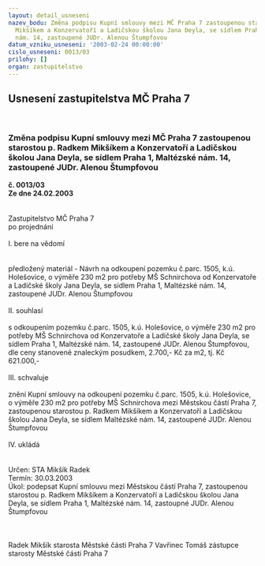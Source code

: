 ```yaml
---
layout: detail_usneseni
nazev_bodu: Změna podpisu Kupní smlouvy mezi MČ Praha 7 zastoupenou starostou p. Radkem
  Mikšíkem a Konzervatoří a Ladičskou školou Jana Deyla, se sídlem Praha 1, Maltézské
  nám. 14, zastoupené JUDr. Alenou Štumpfovou
datum_vzniku_usneseni: '2003-02-24 00:00:00'
cislo_usneseni: 0013/03
prilohy: []
organ: zastupitelstvo
---
```

<div id="ucUsn_pList" class="usn">
	<span><h2>Usnesení zastupitelstva MČ Praha 7 </h2>
<br></span><div class="standBody">
<span><h3>Změna podpisu Kupní smlouvy mezi MČ Praha 7 zastoupenou starostou p. Radkem Mikšíkem a Konzervatoří a Ladičskou školou Jana Deyla, se sídlem Praha 1, Maltézské nám. 14, zastoupené JUDr. Alenou Štumpfovou</h3></span><div class="center">
		<strong>č. 0013/03</strong><br>
	</div>
<div class="center">
		<strong>Ze dne 24.02.2003</strong><br><br>
	</div>
<br>Zastupitelstvo MČ Praha 7<br>po projednání<br><br>I.	bere na vědomí<br><br> <br>předložený materiál - Návrh na odkoupení pozemku č.parc. 1505, k.ú. Holešovice, o výměře 230 m2 pro potřeby MŠ Schnirchova od Konzervatoře a Ladičské školy Jana Deyla, se sídlem Praha 1, Maltézské nám. 14, zastoupené JUDr. Alenou Štumpfovou<br><br>II.	souhlasí <br><br>s odkoupením pozemku č.parc. 1505, k.ú. Holešovice, o výměře 230 m2 pro potřeby MŠ Schnirchova od Konzervatoře a Ladičské školy Jana Deyla, se sídlem Praha 1, Maltézské nám. 14, zastoupené JUDr. Alenou Štumpfovou, dle ceny stanovené znaleckým posudkem, 2.700,- Kč za m2, tj. Kč 621.000,-<br><br>III.	schvaluje <br><br>znění Kupní smlouvy na odkoupení pozemku č.parc. 1505, k.ú. Holešovice, o výměře 230 m2 pro potřeby MŠ Schnirchova mezi Městskou částí Praha 7, zastoupenou starostou p. Radkem Mikšíkem a Konzervatoří a Ladičskou školou Jana Deyla, se sídlem Maltézské nám. 14, zastoupené JUDr. Alenou Štumpfovou<br><br>IV.	ukládá <br><br> <br>Určen:	STA Mikšík Radek<br>Termín: 30.03.2003<br>Úkol:	podepsat Kupní smlouvu mezi Městskou částí Praha 7, zastoupenou starostou p. Radkem Mikšíkem a Konzervatoří a Ladičskou školou Jana Deyla, se sídlem Praha 1, Maltézské nám. 14, zastoupné JUDr. Alenou Štumpfovou<br> <br> <br>	<br> Radek Mikšík starosta Městské části Praha 7	 Vavřinec Tomáš zástupce starosty Městské části Praha 7<br>	<br><br>
</div>
</div>